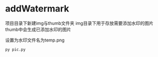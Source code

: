 # addWatermark

项目目录下新建img与thumb文件夹
img目录下用于存放需要添加水印的图片
thumb中会生成已添加水印的图片

设置为水印文件名为temp.png

```bash
py pic.py
```